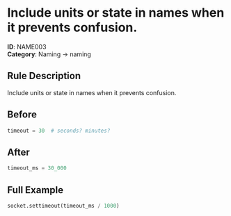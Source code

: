 # Include units or state in names when it prevents confusion.

**ID**: NAME003  
**Category**: Naming → naming

## Rule Description
Include units or state in names when it prevents confusion.

## Before
```python
timeout = 30  # seconds? minutes?
```

## After  
```python
timeout_ms = 30_000
```

## Full Example
```python
socket.settimeout(timeout_ms / 1000)
```
